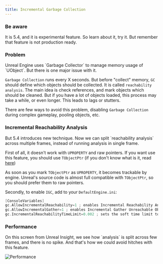 ```yaml
---
title: Incremental Garbage Collection
---
```

<h3>Be aware</h3>
It is 5.4, and it is experimental feature. So learn about it, try it. But remember that feature is not production ready.

<h3>Problem</h3>
Unreal Engine uses `Garbage Collector` to manage memory usage of `UObject`. But there is one major issue with it.

`Garbage Collection` runs every X seconds. But before "collect" memory, `GC` should define which objects should be collected.
It is called `reachability analysis`. The main idea is check references, and mark objects which should be cleaned.
But if you have a lot of objects loaded, this process may take a while, or even longer. This leads to lags or stutters.

There are few ways to avoid this problem, disabling `Garbage Collection` during complex gameplay, pooling objects, etc.

<h3>Incremental Reachability Analysis</h3>
But 5.4 introduces new technique. Now we can split `reachability analysis` across multiple frames, instead of running analysis in single frame.


First of all, it doesn't work with `UPROPERTY` and raw pointers. If you want use this feature, you should use `TObjectPtr` (if you don't know what is it, read [here](https://dev.epicgames.com/documentation/en-us/unreal-engine/unreal-engine-5-migration-guide))

As soon as you mark `TObjectPtr` as `UPROPERTY`, it becomes trackable by engine.
Unreal's source code is almost full compatible with `TObjectPtr`, so you should prefer them to raw pointers.

Secondly, to enable `IGC`, add to your `DefaultEngine.ini`:

```c++
[ConsoleVariables]
gc.AllowIncrementalReachability=1 ; enables Incremental Reachability Analysis
gc.AllowIncrementalGather=1 ; enables Incremental Gather Unreachable Objects
gc.IncrementalReachabilityTimeLimit=0.002 ; sets the soft time limit to 2ms;
```

<h3>Performance</h3>
On this screen from Unreal Insight, we see how `analysis` is split across few frames, and there is no spike.
And that's how we could avoid hitches with this feature.

![Performance](https://apokrif6.github.io/assets/images/incremental_garbage_collection/unreal_insight_test.png)
